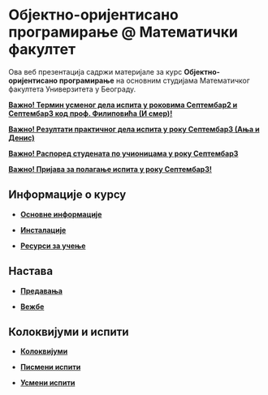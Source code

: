 # Објектно-оријентисано програмирање @ Математички факултет

Ова веб презентација садржи материјале за курс **Објектно-оријентисано програмирање** на основним студијама Математичког факултета Универзитета у Београду.

**[Важно! Термин усменог дела испита у роковима Септембар2 и Септембар3 код проф. Филиповића (И смер)!](/usmeni-ispiti/info/README.md)** 

**[Важно! Резултати практичног дела испита у року Септембар3 (Ања и Денис)](/pismeni-ispiti/info/README.md)**

**[Важно! Распоред студената по учионицама у року Септембар3](/pismeni-ispiti/info/README.md)**

**[Важно! Пријава за полагање испита у року Септембар3!](/pismeni-ispiti/info/README.md)**


## Информације о курсу

* **[Основне информације](/informacije/README.md)**

* **[Инсталације](/INSTALACIJE.md)**

* **[Ресурси за учење](/RESURSI-ZA-UCENJE.md)**

## Настава

* **[Предавања](/predavanja/README.md)**

* **[Вежбе](/vezbe/README.md)**

## Колоквијуми и испити

* **[Колоквијуми](/kolokvijumi/README.md)**

* **[Писмени испити](/pismeni-ispiti/README.md)**

* **[Усмени испити](/usmeni-ispiti/README.md)**
